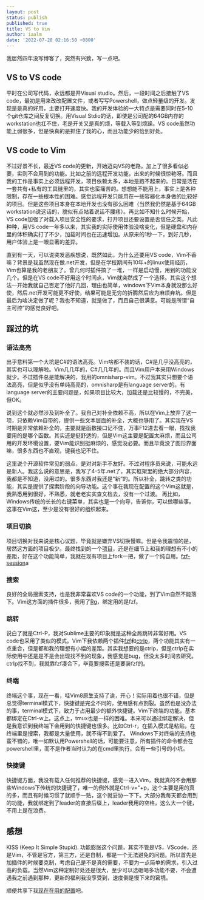 ```yaml
---
layout: post
status: publish
published: true
title: VS to Vim
author: iaalm
date: '2022-07-28 02:16:50 +0800'
---
```

我居然四年没写博客了，突然有兴致，写一点吧。

## VS to VS code
平时在公司写代码，永远都是开Visual studio。然后，一段时间之后接触了VS code，最初是用来改改配置文件，或者写写Powershell，做点轻量级的开发。发现是是真的好用，主要打开速度快。我的开发体验的一大特点是需要同时在5-10个git仓库之间反复切换。用Visual Stdio的话，即使是公司配的64GB内存的workstation也扛不住，老是开关又是真的烦，等载入等到烦躁。VS code虽然功能上弱很多，但是快真的是抓住了我的心，而且功能少的恰到好处。

## VS code to Vim
不过好景不长，最近VS code的更新，开始迈向VS的老路。加上了很多看似必要，实则不会用到的功能。比如之前的远程开发功能，出来的时候很惊艳呀。而且我的工作是事实上必须远程开发，项目依赖太多，本地是跑不起来的。日常是活在一套共有+私有的工具链里的，其实也蛮痛苦的。想想能不能用上，事实上是各种限制，存在一些根本性的困难。感觉远程开发只能用在一些容器化本身做的比较好的项目。但是这些项目本身在本地开发也没有那么困难（当然我仍然是基于64GB workstation说这话的，貌似有点站着说话不腰疼）。再比如不知什么时候开始，VS code加强了对载入项目安全性的要求，打开项目还要设置是否信任之类。凡此种种，用VS code一年多以来，其实我的实际使用体验没啥变化，但是硬盘和内存里的体积确实打了不少，加载时间也在迅速增加。从原来的1秒一下，到好几秒，用户体验上是一眼显著的差异。

直到有一天，可以说突发恶疾想说，既然如此，为什么还要用VS code，Vim不香嘛？背景是我虽然现在做.net开发，但是在学校期间有10年+的linux使用经历，Vim也算是我的老朋友了。曾几何时插件搞了一堆，一样是启动慢，用到的功能没几个。但是在VS code不好用这个时间点，Vim就突然成了一个选择。其实这个想法一开始我就自己否定了他好几回，理由也简单，windows下Vim本身就没那么好使，然后.net开发可能更不好使，结果可能是无穷的折腾然后应为麻烦弃坑。但是最后为啥决定做了呢？我也不知道，就是做了，而且自己很满意。可能是所谓“自主可控”的感觉良好吧。

## 踩过的坑

### 语法高亮
出乎意料第一个大坑是C#的语法高亮。Vim啥都不装的话，C#是几乎没高亮的，其实也可以理解啦。Vim几几年的，C#几几年的。而且Vim用户本来用Windows就少。不过插件总是能解决的，我用的omnisharp-vim。不过我其实只想要个语法高亮，但是似乎没有单纯高亮的，omnisharp是有language server的。有language server的主要问题是，如果项目比较大，加载还是比较慢的，不完美，但OK。

说到这个就必然涉及到补全了。我自己对补全依赖不高，所以在Vim上放弃了这一项，只依赖Vim自带的，提供一些文本层面的补全，大概也够用了。其实我在VS时期是非常依赖补全的，主要就是函数接口记不住，万事F12进去看一眼，找找我要用的是哪个函数。其实还是挺舒适的，但是Vim这主要是配置太麻烦，而且公司用的开发环境设置，要Vim能识别挺麻烦的，感觉没必要。而且毕竟没了图形界面嘛，很多东西也不直观，键我也记不住。

这里说个开源软件常见的弱点，是对对新手不友好。不过对程序员来说，可能永远是新人。我这么说的意思是，我写了4-5年.net了，其实框架里的绝大部分内容，我都是不知道，没用过的。很多东西对我还是“新”的。所以补全，跳转之类的功能，其实是提供了探索阶段的向导功能。这个事在我现在配置的这个Vim这就是，我熟悉用到很好，不熟悉，就老老实实查文档去，没有一个过渡。
再比如，Windows传统的长长的右键菜单，其实也是一个向导，告诉你，可以做哪些事。这事在Vim这，至少是没有很好的组织起来。

### 项目切换
项目切换对我来说是核心议题，毕竟就是嫌弃VS切换慢嘛。但是令我震惊的是，居然这方面的项目极少。最终找到的一个[项目](https://github.com/dominickng/fzf-session.vim)，还是在细节上和我的理想有不小的差距，好在这个功能简单，我就在现有项目上fork一把，做了一个纯自用。[fzf-session](https://github.com/iaalm/fzf-session.vim)a

### 搜索
良好的全局搜索支持，也是我非常喜欢VS code的一个功能，到了Vim自然不能落下。Vim这方面的插件很多，我用了[Rg]()，绑定用的是fzf。

### 跳转
说白了就是Ctrl-P，我对Sublime主要的印象就是这种全局跳转非常好用。VS code也采用了类似的模式。Vim下我依赖两个插件[fzf]()和[ctrlp]()，两个功能其实有一点重合，但是都和我的理想有小幅的差距。其实我想要的是ctrlp，但是ctrlp在实际使用中还是是不是会出现找不到的现象，我感觉是bug，但没太多时间去研究。ctrlp找不到，我就靠fzf凑合下，毕竟要搜索还是要装fzf的。

### 终端
终端这个事，现在一看，哇Vim8原生支持了诶，开心！实际用着也很不错，但是总觉得terminal模式下，快捷键是完全不同的，使用感有点割裂。虽然也是没办法的事，terminal模式下，致力于占用最少的额外快捷键。Vim下终端的功能，基本都绑定在Ctrl-w上。这点上，tmux也是一样的困难。本来可以通过绑定解决，但是我意识到我终端下会用到的快捷键也很多。比如Ctrl-r，在插入模式是粘贴，在终端里是搜索，我都是大量使用，就不得不割爱了。
Windows下对终端的支持也蛮不错的，唯一如默认用Powershell的话，可能要注意，所有插件的命令都会在powershell里，而不是作者当时认为的在cmd里执行，会有一些引号的小坑。

### 快捷键
快捷键方面，我没有载入任何推荐的快捷键，感觉一进入Vim，我就真的不会用那些Windows下传统的快捷键了，唯一的例外就是Ctrl-v="+p，这个主要是用的真的多，而且有时候习惯了就顺手一贴，这个就妥协一下下。大部分我每天都会用到的功能，我就绑定到了leader的直接后缀上，leader我用的空格，这么大一个键，不用上是在浪费。

## 感想
KISS (Keep It Simple Stupid). 功能膨胀这个问题，其实不管是VS，VScode，还是Vim，不管是官方，第三方，还是自制，都是一个无法避免的问题。所以首先是加插件的时候要克制，考虑自己是不是真的需要，不要为一点简单的需求，引入过高的负载。当然Vim这种定制好处还是很大，至少可以选砸喝多功能不要，不会遭遇我之前遇到那种，更新的福利我没享受到，速度倒是慢下来的窘境。

顺便共享下我[现在在用的配置](https://github.com/iaalm/conf/blob/master/.vimrc)吧。
